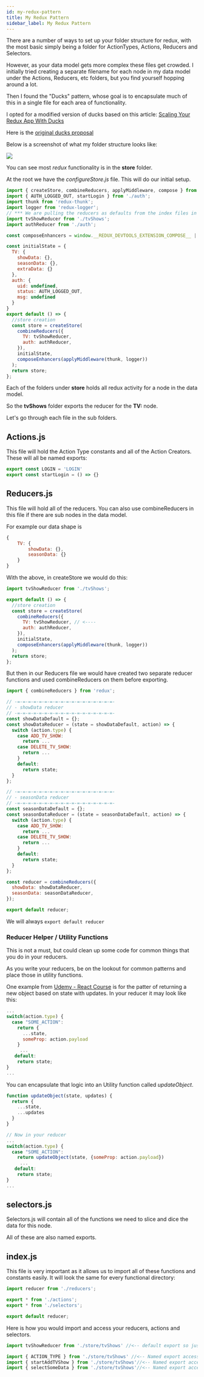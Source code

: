```yaml
---
id: my-redux-pattern
title: My Redux Pattern
sidebar_label: My Redux Pattern
---
```




There are a number of ways to set up your folder structure for redux, with the most basic simply being a folder for ActionTypes, Actions, Reducers and Selectors.

However, as your data model gets more complex these files get crowded.  I initially tried creating a separate filename for each node in my data model under the Actions, Reducers, etc folders, but you find yourself hopping around a lot.

Then I found the "Ducks" pattern, whose goal is to encapsulate much of this in a single file for each area of functionality.  

I opted for a modified version of ducks based on this article: [Scaling Your Redux App With Ducks](https://medium.freecodecamp.org/scaling-your-redux-app-with-ducks-6115955638be)

 Here is the [original ducks proposal](https://github.com/erikras/ducks-modular-redux)

Below is a screenshot of what my folder structure looks like:

![](https://cl.ly/3w0P103W3f1F/Image%202018-02-23%20at%203.09.12%20PM.png)

You can see most *redux*  functionality is in the **store** folder.  

At the root we have the *configureStore.js* file.  This will do our initial setup. 

```javascript
import { createStore, combineReducers, applyMiddleware, compose } from 'redux';
import { AUTH_LOGGED_OUT, startLogin } from './auth';
import thunk from 'redux-thunk';
import logger from 'redux-logger';
// *** We are pulling the reducers as defaults from the index files in each directory
import tvShowReducer from './tvShows';
import authReducer from './auth';

const composeEnhancers = window.__REDUX_DEVTOOLS_EXTENSION_COMPOSE__ || compose;

const initialState = {
  TV: {
    showData: {},
    seasonData: {},
    extraData: {}
  },
  auth: {
    uid: undefined,
    status: AUTH_LOGGED_OUT,
    msg: undefined
  }
}
export default () => {
  //store creation
  const store = createStore(
    combineReducers({
      TV: tvShowReducer,
      auth: authReducer,
    }),
    initialState,
    composeEnhancers(applyMiddleware(thunk, logger))
  );
  return store;
};

```

Each of the folders under **store** holds all redux activity for a node in the data model.

So the **tvShows** folder exports the reducer for the **TV:** node.

Let's go through each file in the sub folders.

## Actions.js

This file will hold the Action Type constants and all of the Action Creators.  These will all be named exports:

```javascript
export const LOGIN = 'LOGIN'
export const startLogin = () => {}
```

## Reducers.js

This file will hold all of the reducers.  You can also use combineReducers in this file if there are sub nodes in the data model.

For example our data shape is

```javascript
{
    TV: {
        showData: {},
        seasonData: {}
    }
}
```

With the above, in createStore we would do this:

```javascript
import tvShowReducer from './tvShows';

export default () => {
  //store creation
  const store = createStore(
    combineReducers({
      TV: tvShowReducer, // <----
      auth: authReducer,
    }),
    initialState,
    composeEnhancers(applyMiddleware(thunk, logger))
  );
  return store;
};
```

But then in our Reducers file we would have created two separate reducer functions and used combineReducers on them before exporting.

```javascript
import { combineReducers } from 'redux';

// -=-=-=-=-=-=-=-=-=-=-=-=-=-=-=-=-=-=-
// - showData reducer
// -=-=-=-=-=-=-=-=-=-=-=-=-=-=-=-=-=-=-
const showDataDefault = {};
const showDataReducer = (state = showDataDefault, action) => {
  switch (action.type) {
    case ADD_TV_SHOW: 
      return ...
    case DELETE_TV_SHOW: 
	  return ...
 	}
    default:
      return state;
  }
};

// -=-=-=-=-=-=-=-=-=-=-=-=-=-=-=-=-=-=-
// - seasonData reducer
// -=-=-=-=-=-=-=-=-=-=-=-=-=-=-=-=-=-=-
const seasonDataDefault = {};
const seasonDataReducer = (state = seasonDataDefault, action) => {
  switch (action.type) {
    case ADD_TV_SHOW: 
      return ...
    case DELETE_TV_SHOW: 
	  return ...
 	}
    default:
      return state;
  }
};

const reducer = combineReducers({
  showData: showDataReducer,
  seasonData: seasonDataReducer,
});

export default reducer;
```

We will always `export default reducer` 

### Reducer Helper / Utility Functions

This is not a must, but could clean up some code for common things that you do in your reducers.

As you write your reducers, be on the lookout for common patterns and place those in utility functions. 

One example from [Udemy - React Course](https://www.udemy.com/react-the-complete-guide-incl-redux/learn/lecture/8226914#overview) is for the patter of returning a new object based on state with updates.  In your reducer it may look like this:

```javascript
...
switch(action.type) {
  case "SOME_ACTION":
  	return {
      ...state,
      someProp: action.payload
    }
 	 ...
   default:
   	return state;
}
...
```

You can encapsulate that logic into an Utility function called *updateObject*.

```javascript
function updateObject(state, updates) {
  return {
  	...state,
    ...updates
  }
}

// Now in your reducer
...
switch(action.type) {
  case "SOME_ACTION":
  	return updateObject(state, {someProp: action.payload})
 	 ...
   default:
   	return state;
}
...
```





## selectors.js

Selectors.js will contain all of the functions we need to slice and dice the data for this node.

All of these are also named exports.

## index.js

This file is very important as it allows us to import all of these functions and constants easily.  It will look the same for every functional directory:

```javascript
import reducer from './reducers';

export * from './actions';
export * from './selectors';

export default reducer;
```

Here is how you would import and access your reducers, actions and selectors.

```javascript
import tvShowReducer from './store/tvShows' //<-- default export so just access directory 

import { ACTION_TYPE } from './store/tvShows' //<-- Named export accessed by name
import { startAddTVShow } from './store/tvShows'//<-- Named export accessed by name
import { selectSomeData } from './store/tvShows'//<-- Named export accessed by name
```

